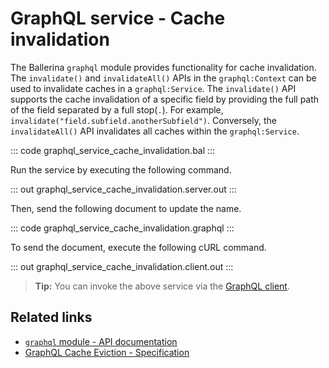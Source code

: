 # GraphQL service - Cache invalidation

The Ballerina `graphql` module provides functionality for cache invalidation. The `invalidate()` and `invalidateAll()` APIs in the `graphql:Context` can be used to invalidate caches in a `graphql:Service`. The `invalidate()` API supports the cache invalidation of a specific field by providing the full path of the field separated by a full stop(`.`). For example, `invalidate("field.subfield.anotherSubfield")`. Conversely, the `invalidateAll()` API invalidates all caches within the `graphql:Service`.

::: code graphql_service_cache_invalidation.bal :::

Run the service by executing the following command.

::: out graphql_service_cache_invalidation.server.out :::

Then, send the following document to update the name.

::: code graphql_service_cache_invalidation.graphql :::

To send the document, execute the following cURL command.

::: out graphql_service_cache_invalidation.client.out :::

>**Tip:** You can invoke the above service via the [GraphQL client](/learn/by-example/graphql-client-query-endpoint/).

## Related links
- [`graphql` module - API documentation](https://lib.ballerina.io/ballerina/graphql/latest)
- [GraphQL Cache Eviction - Specification](/spec/graphql/#10713-cache-eviction)
